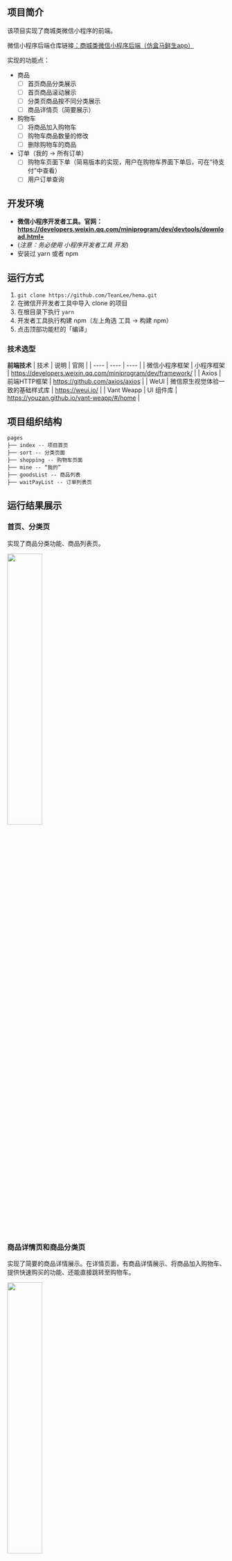 ## 项目简介
该项目实现了商城类微信小程序的前端。

微信小程序后端仓库链接[：商城类微信小程序后端（仿盒马鲜生app）](https://github.com/TeanLee/mall-server)

实现的功能点：
- 商品
    - [ ] 首页商品分类展示
    - [ ] 首页商品滚动展示
    - [ ] 分类页商品按不同分类展示
    - [ ] 商品详情页（简要展示）
- 购物车
    - [ ] 将商品加入购物车
    - [ ] 购物车商品数量的修改
    - [ ] 删除购物车的商品
- 订单（我的 -> 所有订单）
    - [ ] 购物车页面下单（简易版本的实现，用户在购物车界面下单后，可在“待支付”中查看）
    - [ ] 用户订单查询

## 开发环境
-   **微信小程序开发者工具。官网：https://developers.weixin.qq.com/miniprogram/dev/devtools/download.html+**
-  (*注意：务必使用 小程序开发者工具 开发*)
- 安装过 yarn 或者 npm

## 运行方式
1.  `git clone https://github.com/TeanLee/hema.git`
1.  在微信开开发者工具中导入 clone 的项目
1.  在根目录下执行 `yarn`
1.  开发者工具执行构建 npm（左上角选 工具 -> 构建 npm）
1.  点击顶部功能栏的「编译」

### 技术选型

**前端技术**
| 技术 | 说明 | 官网 |
|  ----  | ----  | ----  |
| 微信小程序框架 | 小程序框架 | https://developers.weixin.qq.com/miniprogram/dev/framework/ |
| Axios | 前端HTTP框架 | <https://github.com/axios/axios> |
| WeUI | 微信原生视觉体验一致的基础样式库 | https://weui.io/ |
| Vant Weapp | UI 组件库 | https://youzan.github.io/vant-weapp/#/home |

## 项目组织结构
````
pages
├── index -- 项目首页
├── sort -- 分类页面
├── shopping -- 购物车页面
├── mine -- “我的”
├── goodsList -- 商品列表
├── waitPayList -- 订单列表页
````

## 运行结果展示
### 首页、分类页
实现了商品分类功能、商品列表页。

<img src="https://p6-juejin.byteimg.com/tos-cn-i-k3u1fbpfcp/83c24657e31746c08b98de9a87b77a70~tplv-k3u1fbpfcp-watermark.image?" width="40%">

### 商品详情页和商品分类页
实现了简要的商品详情展示。在详情页面，有商品详情展示、将商品加入购物车、提供快速购买的功能、还能直接跳转至购物车。

<img src="https://p1-juejin.byteimg.com/tos-cn-i-k3u1fbpfcp/2994e6f153f6464997ee26870bb8053e~tplv-k3u1fbpfcp-watermark.image?" width="40%">

### 购物车
实现加入购物车的商品展示，购物车商品的增、删、改的功能。简易实现了购物车下单的功能，在购物车选中点击下单的商品都会被标记为待付款的订单，可在「我的」-> 「待付款」页面查看。

<img src="https://p9-juejin.byteimg.com/tos-cn-i-k3u1fbpfcp/627a1e4b97af4dcab137736f6738854a~tplv-k3u1fbpfcp-watermark.image?" width="40%">

### 订单页面
实现了简易的商品购买、订单查询的功能。用户点击立即购买的商品会变成待支付的订单。在「我的」->「待付款」页面点击「立即付款」，则订单会变成“待配送”状态，可在「我的」->「待配送」页面查看支付后的订单。「我的」->「全部订单」可查看所有状态的订单。

<img src="https://p3-juejin.byteimg.com/tos-cn-i-k3u1fbpfcp/25d89a7f412f412baba5423e93a6b8fa~tplv-k3u1fbpfcp-watermark.image?" width="40%">